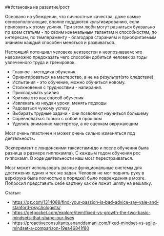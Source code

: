 ##Установка на развитие/рост

Основано на убеждении, что личностные качества, даже самые основопологающие, вполне поддаются культивированию, если приложить к этому усилия. При этом люби могут разниться буквально по всем статьям - по своим изначальным талантам и способностям, по интересам, по темпераменту - благодаря стараниям и приобритаемым знаниям каждый способен меняться и развиваться.

Настоящий потенциал человека неизвестен и неопознаваем; что невозможно предсказать чего способен добиться человек за годы увлеченного труда и тренировок.

- Главное - методика обучения.
- Ориентироваться на мастерство, а не на результат(это следствие). 
- Испытания - это обучение, можно обучиться новому. 
- Столкновения с трудностями - напирания. 
- Прикладывать усилия
- Критика это как способ обучения
- Извлекать из неудач уроки, менять подходы
- Радоваться чужому успеху
- Выбирать трудные задачи - они позволяют научиться большему
- Соревноваться только с собой в прошлом
- Уделять вниманию мастерству, а не оценкам окружающим

Мозг очень пластичен и может очень сильно изменяться под деятельность.

Эскперимент с лондонскими таксистами(до и после обучения была разница в размере гиппокампа).
С каждым годом обучения рос гиппокамп. В ходе деятельности наш мозг перестраиваться. 

Мозг может использовать разные функциональные системы для достижения одних и тех же задач. Человек не мог поднять руку в верх(рука была полностью в порядке) было повреждения в мозге.
Попросил представить себе картину как он ложит шляпу на вешалку. 



Статьи:
 - https://qz.com/1314088/find-your-passion-is-bad-advice-say-yale-and-stanford-psychologists/
 - https://getpocket.com/explore/item/fixed-vs-growth-the-two-basic-mindsets-that-shape-our-lives
 - https://proactiveconsultants.ananddamani.com/fixed-mindset-vs-agile-mindset-a-comparison-19ea46841f80

